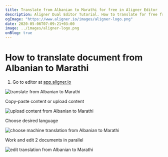 ```yaml
---
title: Translate from Albanian to Marathi for free in Aligner Editor
description: Aligner Dual Editor Tutorial. How to translate for free from Albanian to Marathi. Aligner is multilingual document management platform. 
ogImage: "https://www.aligner.io/images/aligner-logo.png"
date: 2020-05-06T07:09:21+03:00
image: ../images/aligner-logo.png
onBlog: true
---
```


# How to translate document from Albanian to Marathi

1. Go to editor at [app.aligner.io](https://app.aligner.io "Aligner App web page")

![translate from Albanian to Marathi](../aligner-blank-editor.png "translate from Albanian to Marathi")

Copy-paste content or upload content

![upload content from Albanian to Marathi](../aligner-uploaded-document.png "upload content from Albanian to Marathi")

Choose desired language

![choose machine translation from Albanian to Marathi](../aligner-language-dropdown.png "choose machine translation from Albanian to Marathi")

Work and edit 2 documents in parallel

![edit translation from Albanian to Marathi](../aligner-double-sitded-editor.png "edit translation from Albanian to Marathi")

